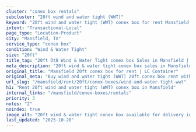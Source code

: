 ```yaml
---
cluster: "conex box rentals"
subcluster: "20ft wind and water tight (WWT)"
keyword: "20ft wind and water tight (WWT) conex box for rent Mansfield, TX"
intent: "Transactional-Local"
page_type: "Location-Product"
city: "Mansfield, TX"
service_type: "conex box"
condition: "Wind & Water Tight"
size: "20ft"
title_tag: "20ft Dt8 Wind & Water Tight conex box Sales in Mansfield | LC Container"
meta_description: "20ft wind & water tight conex box sales in Mansfield. Fast delivery, competitive pricing. Serving conex boxes area. Quote ID: IC5. Call (214) 524-4168 for your free quote today."
original_title: "Mansfield 20ft conex box for rent | LC Container"
original_meta: "Buy wind and water tight (WWT) 20ft conex box rent with local delivery in Mansfield, TX. LC Container — local Since 2003. Request a fast quote today."
url_slug: "/mansfield/rent/20ft/conex-boxes/wind-and-water-tight-wwt"
h1: "Rent 20ft wind and water tight (WWT) conex box in Mansfield"
internal_links: "/mansfield/conex-boxes/rentals"
priority: 3
notes: "2"
noindex: true
image_alt: "20ft wind & water tight conex box available for delivery in Mansfield"
last_updated: "2025-10-20"
---
```


<!-- TODO: Add unique city/inventory copy, images, and internal links here. -->
